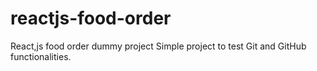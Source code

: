 # reactjs-food-order
React,js food order dummy project
Simple project to test Git and GitHub functionalities.
